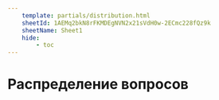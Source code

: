 ```yaml
---
    template: partials/distribution.html
    sheetId: 1AEMq2bkN8rFKMDEgNVN2x21sVdH0w-2ECmc228fQz9k
    sheetName: Sheet1
    hide:
        - toc
---
```


# Распределение вопросов
